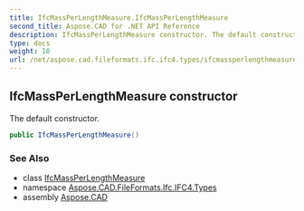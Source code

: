 ```yaml
---
title: IfcMassPerLengthMeasure.IfcMassPerLengthMeasure
second_title: Aspose.CAD for .NET API Reference
description: IfcMassPerLengthMeasure constructor. The default constructor
type: docs
weight: 10
url: /net/aspose.cad.fileformats.ifc.ifc4.types/ifcmassperlengthmeasure/ifcmassperlengthmeasure/
---
```

## IfcMassPerLengthMeasure constructor

The default constructor.

```csharp
public IfcMassPerLengthMeasure()
```

### See Also

* class [IfcMassPerLengthMeasure](../)
* namespace [Aspose.CAD.FileFormats.Ifc.IFC4.Types](../../ifcmassperlengthmeasure/)
* assembly [Aspose.CAD](../../../)


